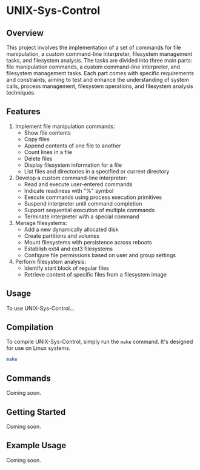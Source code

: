 # UNIX-Sys-Control

## Overview

This project involves the implementation of a set of commands for file
manipulation, a custom command-line interpreter, filesystem management
tasks, and filesystem analysis. The tasks are divided into three main
parts: file manipulation commands, a custom command-line interpreter, and filesystem management tasks. Each part comes with specific requirements and constraints,
aiming to test and enhance the understanding of system calls, process
management, filesystem operations, and filesystem analysis techniques.

## Features

1. Implement file manipulation commands:
   - Show file contents
   - Copy files
   - Append contents of one file to another
   - Count lines in a file
   - Delete files
   - Display filesystem information for a file
   - List files and directories in a specified or current directory
2. Develop a custom command-line interpreter:
   - Read and execute user-entered commands
   - Indicate readiness with "%" symbol
   - Execute commands using process execution primitives
   - Suspend interpreter until command completion
   - Support sequential execution of multiple commands
   - Terminate interpreter with a special command
3. Manage filesystems:
   - Add a new dynamically allocated disk
   - Create partitions and volumes
   - Mount filesystems with persistence across reboots
   - Establish ext4 and ext3 filesystems
   - Configure file permissions based on user and group settings
4. Perform filesystem analysis:
   - Identify start block of regular files
   - Retrieve content of specific files from a filesystem image

## Usage

To use UNIX-Sys-Control...

## Compilation

To compile UNIX-Sys-Control, simply run the `make` command. It's designed for use on Linux systems.

```bash
make
```

## Commands

Coming soon.

## Getting Started

Coming soon.

## Example Usage

Coming soon.
